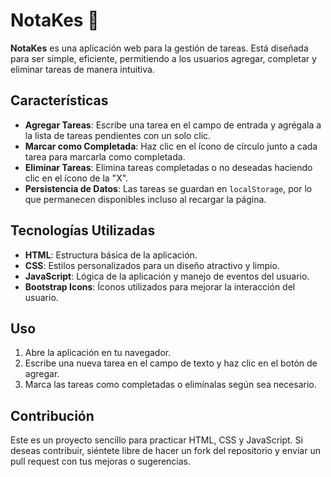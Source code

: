 # NotaKes 📝

**NotaKes** es una aplicación web para la gestión de tareas. Está diseñada para ser simple, eficiente, permitiendo a los usuarios agregar, completar y eliminar tareas de manera intuitiva.

## Características

- **Agregar Tareas**: Escribe una tarea en el campo de entrada y agrégala a la lista de tareas pendientes con un solo clic.
- **Marcar como Completada**: Haz clic en el ícono de círculo junto a cada tarea para marcarla como completada.
- **Eliminar Tareas**: Elimina tareas completadas o no deseadas haciendo clic en el ícono de la "X".
- **Persistencia de Datos**: Las tareas se guardan en `localStorage`, por lo que permanecen disponibles incluso al recargar la página.

## Tecnologías Utilizadas

- **HTML**: Estructura básica de la aplicación.
- **CSS**: Estilos personalizados para un diseño atractivo y limpio.
- **JavaScript**: Lógica de la aplicación y manejo de eventos del usuario.
- **Bootstrap Icons**: Íconos utilizados para mejorar la interacción del usuario.

## Uso

1. Abre la aplicación en tu navegador.
2. Escribe una nueva tarea en el campo de texto y haz clic en el botón de agregar.
3. Marca las tareas como completadas o elimínalas según sea necesario.

## Contribución

Este es un proyecto sencillo para practicar HTML, CSS y JavaScript. Si deseas contribuir, siéntete libre de hacer un fork del repositorio y enviar un pull request con tus mejoras o sugerencias.